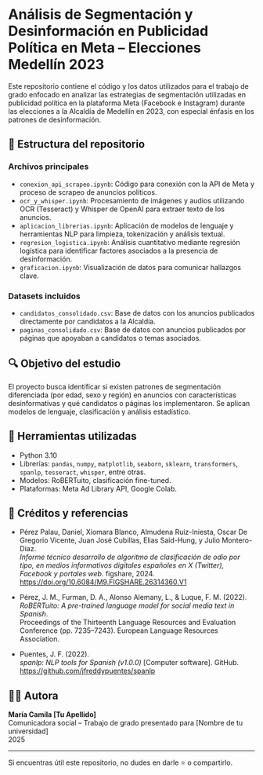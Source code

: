 # Análisis de Segmentación y Desinformación en Publicidad Política en Meta – Elecciones Medellín 2023

Este repositorio contiene el código y los datos utilizados para el trabajo de grado enfocado en analizar las estrategias de segmentación utilizadas en publicidad política en la plataforma Meta (Facebook e Instagram) durante las elecciones a la Alcaldía de Medellín en 2023, con especial énfasis en los patrones de desinformación.

## 📁 Estructura del repositorio

### Archivos principales

- `conexion_api_scrapeo.ipynb`: Código para conexión con la API de Meta y proceso de scrapeo de anuncios políticos.
- `ocr_y_whisper.ipynb`: Procesamiento de imágenes y audios utilizando OCR (Tesseract) y Whisper de OpenAI para extraer texto de los anuncios.
- `aplicacion_librerias.ipynb`: Aplicación de modelos de lenguaje y herramientas NLP para limpieza, tokenización y análisis textual.
- `regresion_logistica.ipynb`: Análisis cuantitativo mediante regresión logística para identificar factores asociados a la presencia de desinformación.
- `graficacion.ipynb`: Visualización de datos para comunicar hallazgos clave.

### Datasets incluidos

- `candidatos_consolidado.csv`: Base de datos con los anuncios publicados directamente por candidatos a la Alcaldía.
- `paginas_consolidado.csv`: Base de datos con anuncios publicados por páginas que apoyaban a candidatos o temas asociados.

## 🔍 Objetivo del estudio

El proyecto busca identificar si existen patrones de segmentación diferenciada (por edad, sexo y región) en anuncios con características desinformativas y qué candidatos o páginas los implementaron. Se aplican modelos de lenguaje, clasificación y análisis estadístico.

## 🧰 Herramientas utilizadas

- Python 3.10
- Librerías: `pandas`, `numpy`, `matplotlib`, `seaborn`, `sklearn`, `transformers`, `spanlp`, `tesseract`, `whisper`, entre otras.
- Modelos: RoBERTuito, clasificación fine-tuned.
- Plataformas: Meta Ad Library API, Google Colab.

## 📜 Créditos y referencias

- Pérez Palau, Daniel, Xiomara Blanco, Almudena Ruiz-Iniesta, Oscar De Gregorio Vicente, Juan José Cubillas, Elias Said-Hung, y Julio Montero-Diaz.  
  *Informe técnico desarrollo de algoritmo de clasificación de odio por tipo, en medios informativos digitales españoles en X (Twitter), Facebook y portales web*. figshare, 2024.  
  https://doi.org/10.6084/M9.FIGSHARE.26314360.V1

- Pérez, J. M., Furman, D. A., Alonso Alemany, L., & Luque, F. M. (2022).  
  *RoBERTuito: A pre-trained language model for social media text in Spanish*.  
  Proceedings of the Thirteenth Language Resources and Evaluation Conference (pp. 7235–7243). European Language Resources Association.

- Puentes, J. F. (2022).  
  *spanlp: NLP tools for Spanish (v1.0.0)* [Computer software]. GitHub.  
  https://github.com/jfreddypuentes/spanlp

## 🧑‍💻 Autora

**María Camila [Tu Apellido]**  
Comunicadora social – Trabajo de grado presentado para [Nombre de tu universidad]  
2025

---

Si encuentras útil este repositorio, no dudes en darle ⭐ o compartirlo.

